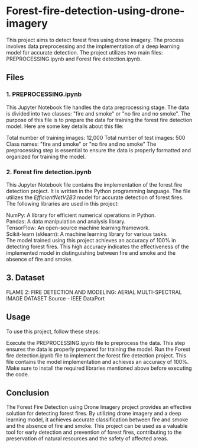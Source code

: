 # Forest-fire-detection-using-drone-imagery
This project aims to detect forest fires using drone imagery. The process involves data preprocessing and the implementation of a deep learning model for accurate detection. The project utilizes two main files: PREPROCESSING.ipynb and Forest fire detection.ipynb.

## Files
### 1. PREPROCESSING.ipynb
This Jupyter Notebook file handles the data preprocessing stage. The data is divided into two classes: "fire and smoke" or "no fire and no smoke". The purpose of this file is to prepare the data for training the forest fire detection model. Here are some key details about this file:

Total number of training images: 12,000
Total number of test images: 500
Class names: "fire and smoke" or "no fire and no smoke"
The preprocessing step is essential to ensure the data is properly formatted and organized for training the model.

### 2. Forest fire detection.ipynb
This Jupyter Notebook file contains the implementation of the forest fire detection project. It is written in the Python programming language. The file utilizes the *EfficientNetV2B3* model for accurate detection of forest fires. The following libraries are used in this project:

NumPy: A library for efficient numerical operations in Python.  
Pandas: A data manipulation and analysis library.  
TensorFlow: An open-source machine learning framework.  
Scikit-learn (sklearn): A machine learning library for various tasks.  
The model trained using this project achieves an accuracy of 100% in detecting forest fires. This high accuracy indicates the effectiveness of the implemented model in distinguishing between fire and smoke and the absence of fire and smoke.
## 3. Dataset
FLAME 2: FIRE DETECTION AND MODELING: AERIAL MULTI-SPECTRAL IMAGE DATASET
Source - IEEE DataPort
## Usage
To use this project, follow these steps:

Execute the PREPROCESSING.ipynb file to preprocess the data. This step ensures the data is properly prepared for training the model.
Run the Forest fire detection.ipynb file to implement the forest fire detection project. This file contains the model implementation and achieves an accuracy of 100%.
Make sure to install the required libraries mentioned above before executing the code.

## Conclusion
The Forest Fire Detection using Drone Imagery project provides an effective solution for detecting forest fires. By utilizing drone imagery and a deep learning model, it achieves accurate classification between fire and smoke and the absence of fire and smoke. This project can be used as a valuable tool for early detection and prevention of forest fires, contributing to the preservation of natural resources and the safety of affected areas.




